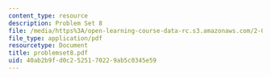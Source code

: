 ```yaml
---
content_type: resource
description: Problem Set 8
file: /media/https%3A/open-learning-course-data-rc.s3.amazonaws.com/2-003j-dynamics-and-vibration-13-013j-fall-2002/40ab2b9fd0c2525170229ab5c0345e59_problemset8.pdf
file_type: application/pdf
resourcetype: Document
title: problemset8.pdf
uid: 40ab2b9f-d0c2-5251-7022-9ab5c0345e59
---
```

